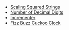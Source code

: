 - [Scaling Squared Strings](https://www.codewars.com/kata/56ed20a2c4e5d69155000301)
- [Number of Decimal Digits](https://www.codewars.com/kata/58fa273ca6d84c158e000052)
- [Incrementer](https://www.codewars.com/kata/590e03aef55cab099a0002e8)
- [Fizz Buzz Cuckoo Clock](https://www.codewars.com/kata/58485a43d750d23bad0000e6)
